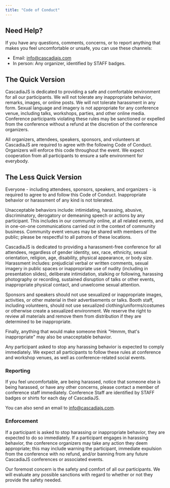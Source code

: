 ```yaml
---
title: "Code of Conduct"
---
```

## Need Help?

If you have any questions, comments, concerns, or to report anything that makes you feel uncomfortable or unsafe, you can use these channels:

* Email: [info@cascadiajs.com](mailto:info@cascadiajs.com)
* In person: Any organizer, identified by STAFF badges.

## The Quick Version

CascadiaJS is dedicated to providing a safe and comfortable environment for all our participants. We will not tolerate any inappropriate behavior, remarks, images, or online posts. We will not tolerate harassment in any form. Sexual language and imagery is not appropriate for any conference venue, including talks, workshops, parties, and other online media. Conference participants violating these rules may be sanctioned or expelled from the conference without a refund at the discretion of the conference organizers.

All organizers, attendees, speakers, sponsors, and volunteers at CascadiaJS are required to agree with the following Code of Conduct. Organizers will enforce this code throughout the event. We expect cooperation from all participants to ensure a safe environment for everybody.

## The Less Quick Version

Everyone - including attendees, sponsors, speakers, and organizers - is required to agree to and follow this Code of Conduct. Inappropriate behavior or harassment of any kind is not tolerated.

Unacceptable behaviors include: intimidating, harassing, abusive, discriminatory, derogatory or demeaning speech or actions by any participant. This includes in our community online, at all related events, and in one-on-one communications carried out in the context of community business. Community event venues may be shared with members of the public; please be respectful to all patrons of these locations.

CascadiaJS is dedicated to providing a harassment-free conference for all attendees, regardless of gender identity, sex, race, ethnicity, sexual orientation, religion, age, disability, physical appearance, or body size. Harassment includes: prejudicial verbal or written comments, sexual imagery in public spaces or inappropriate use of nudity (including in presentation slides), deliberate intimidation, stalking or following, harassing photography or recording, sustained disruption of talks or other events, inappropriate physical contact, and unwelcome sexual attention.

Sponsors and speakers should not use sexualized or inappropriate images, activities, or other material in their advertisements or talks. Booth staff, including volunteers, should not use sexualized clothing/uniforms/costumes or otherwise create a sexualized environment. We reserve the right to review all materials and remove them from distribution if they are determined to be inappropriate.

Finally, anything that would make someone think "Hmmm, that's inappropriate" may also be unacceptable behavior.

Any participant asked to stop any harassing behavior is expected to comply immediately. We expect all participants to follow these rules at conference and workshop venues, as well as conference-related social events.

### Reporting

If you feel uncomfortable, are being harassed, notice that someone else is being harassed, or have any other concerns, please contact a member of conference staff immediately. Conference Staff are identified by STAFF badges or shirts for each day of CascadiaJS.

You can also send an email to [info@cascadiajs.com](mailto:info@cascadiajs.com).

### Enforcement

If a participant is asked to stop harassing or inappropriate behavior, they are expected to do so immediately. If a participant engages in harassing behavior, the conference organizers may take any action they deem appropriate; this may include warning the participant, immediate expulsion from the conference with no refund, and/or banning from any future CascadiaJS conferences or associated events.

Our foremost concern is the safety and comfort of all our participants. We will evaluate any possible sanctions with regard to whether or not they provide the safety needed.
